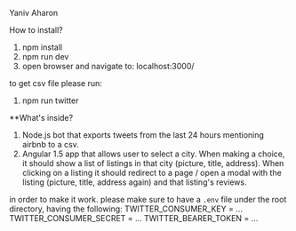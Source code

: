 Yaniv Aharon

How to install?

1. npm install
2. npm run dev
3. open browser and navigate to: localhost:3000/

to get csv file please run:
1. npm run twitter

**What's inside?
1. Node.js bot that exports tweets from the last 24 hours mentioning airbnb to a csv.
2. Angular 1.5 app that allows user to select a city. When making a choice, it should show a list of listings in that city (picture, title, address).
When clicking on a listing it should redirect to a page / open a modal with the listing (picture, title, address again) and that listing's reviews.

in order to make it work.
please make sure to have a `.env` file under the root directory, having the following:
TWITTER_CONSUMER_KEY = ...
TWITTER_CONSUMER_SECRET = ...
TWITTER_BEARER_TOKEN = ...
